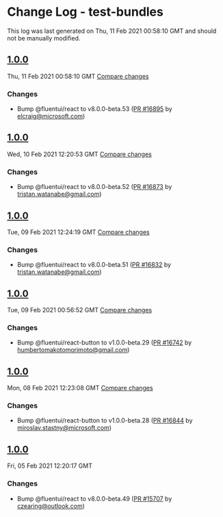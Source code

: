 # Change Log - test-bundles

This log was last generated on Thu, 11 Feb 2021 00:58:10 GMT and should not be manually modified.

<!-- Start content -->

## [1.0.0](https://github.com/microsoft/fluentui/tree/test-bundles_v1.0.0)

Thu, 11 Feb 2021 00:58:10 GMT 
[Compare changes](https://github.com/microsoft/fluentui/compare/test-bundles_v1.0.0..test-bundles_v1.0.0)

### Changes

- Bump @fluentui/react to v8.0.0-beta.53 ([PR #16895](https://github.com/microsoft/fluentui/pull/16895) by elcraig@microsoft.com)

## [1.0.0](https://github.com/microsoft/fluentui/tree/test-bundles_v1.0.0)

Wed, 10 Feb 2021 12:20:53 GMT 
[Compare changes](https://github.com/microsoft/fluentui/compare/test-bundles_v1.0.0..test-bundles_v1.0.0)

### Changes

- Bump @fluentui/react to v8.0.0-beta.52 ([PR #16873](https://github.com/microsoft/fluentui/pull/16873) by tristan.watanabe@gmail.com)

## [1.0.0](https://github.com/microsoft/fluentui/tree/test-bundles_v1.0.0)

Tue, 09 Feb 2021 12:24:19 GMT 
[Compare changes](https://github.com/microsoft/fluentui/compare/test-bundles_v1.0.0..test-bundles_v1.0.0)

### Changes

- Bump @fluentui/react to v8.0.0-beta.51 ([PR #16832](https://github.com/microsoft/fluentui/pull/16832) by tristan.watanabe@gmail.com)

## [1.0.0](https://github.com/microsoft/fluentui/tree/test-bundles_v1.0.0)

Tue, 09 Feb 2021 00:56:52 GMT 
[Compare changes](https://github.com/microsoft/fluentui/compare/test-bundles_v1.0.0..test-bundles_v1.0.0)

### Changes

- Bump @fluentui/react-button to v1.0.0-beta.29 ([PR #16742](https://github.com/microsoft/fluentui/pull/16742) by humbertomakotomorimoto@gmail.com)

## [1.0.0](https://github.com/microsoft/fluentui/tree/test-bundles_v1.0.0)

Mon, 08 Feb 2021 12:23:08 GMT 
[Compare changes](https://github.com/microsoft/fluentui/compare/test-bundles_v1.0.0..test-bundles_v1.0.0)

### Changes

- Bump @fluentui/react-button to v1.0.0-beta.28 ([PR #16844](https://github.com/microsoft/fluentui/pull/16844) by miroslav.stastny@microsoft.com)

## [1.0.0](https://github.com/microsoft/fluentui/tree/test-bundles_v1.0.0)

Fri, 05 Feb 2021 12:20:17 GMT

### Changes

- Bump @fluentui/react to v8.0.0-beta.49 ([PR #15707](https://github.com/microsoft/fluentui/pull/15707) by czearing@outlook.com)
